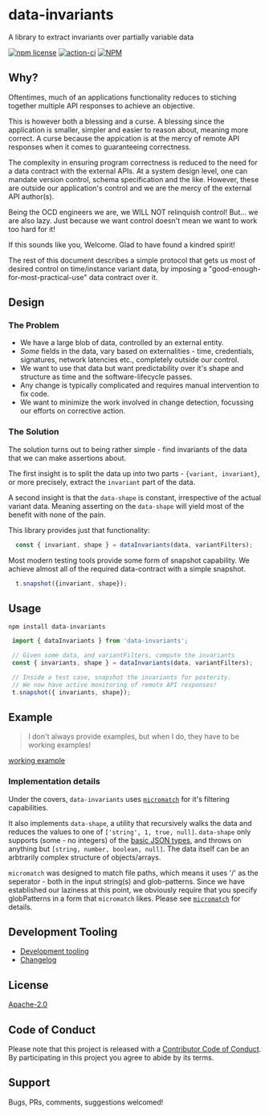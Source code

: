 # data-invariants

A library to extract invariants over partially variable data

[![npm license](https://img.shields.io/npm/l/data-invariants.svg)](https://www.npmjs.com/package/data-invariants)
[![action-ci](https://github.com/tufan-io/simple-ci/workflows/action-ci/badge.svg)](https://github.com/tufan-io/simple-ci/actions)
[![NPM](https://nodei.co/npm/data-invariants.png?downloads=true&downloadRank=true&stars=true)](https://nodei.co/npm/data-invariants/)

## Why?

Oftentimes, much of an applications functionality reduces to stiching together multiple API responses to achieve an objective.

This is however both a blessing and a curse. A blessing since the application is smaller, simpler and easier to reason about, meaning more correct. A curse because the appication is at the mercy of remote API responses when it comes to guaranteeing correctness.

The complexity in ensuring program correctness is reduced to the need for a data contract with the external APIs. At a system design level, one can mandate version control, schema specification and the like. However, these are outside our application's control and we are the mercy of the external API author(s).

Being the OCD engineers we are, we WILL NOT relinquish control! But... we are also lazy. Just because we want control doesn't mean we want to work too hard for it!

If this sounds like you, Welcome. Glad to have found a kindred spirit!

The rest of this document describes a simple protocol that gets us most of desired control on time/instance variant data, by imposing a "good-enough-for-most-practical-use" data contract over it.

## Design

### The Problem

- We have a large blob of data, controlled by an external entity.
- _Some_ fields in the data, vary based on externalities - time, credentials, signatures, network latencies etc., completely outside our control.
- We want to use that data but want predictability over it's shape and structure as time and the software-lifecycle passes.
- Any change is typically complicated and requires manual intervention to fix code.
- We want to minimize the work involved in change detection, focussing our efforts on corrective action.

### The Solution

The solution turns out to being rather simple - find invariants of the data that we can make assertions about.

The first insight is to split the data up into two parts - `{variant, invariant}`, or more precisely, extract the `invariant` part of the data.

A second insight is that the `data-shape` is constant, irrespective of the actual variant data. Meaning asserting on the `data-shape` will yield most of the benefit with none of the pain.

This library provides just that functionality:

```TypeScript
  const { invariant, shape } = dataInvariants(data, variantFilters);
```

Most modern testing tools provide some form of snapshot capability.
We achieve almost all of the required data-contract with a simple snapshot.

```TypeScript
  t.snapshot({invariant, shape});
```

## Usage

`npm install data-invariants`

```TypeScript
 import { dataInvariants } from 'data-invariants';

 // Given some data, and variantFilters, compute the invariants
 const { invariants, shape } = dataInvariants(data, variantFilters);

 // Inside a test case, snapshot the invariants for posterity.
 // We now have active monitoring of remote API responses!
 t.snapshot({ invariants, shape});
```

## Example

> I don't always provide examples, but when I do, they have to be working examples!

[working example](./src/test/index.ts)

### Implementation details

Under the covers, `data-invariants` uses [`micromatch`](https://github.com/micromatch/micromatch) for it's filtering capabilities.

It also implements `data-shape`, a utility that recursively walks the data and reduces the values to one of `['string', 1, true, null]`. `data-shape` only supports (some - no integers) of the [basic JSON types](https://cswr.github.io/JsonSchema/spec/basic_types/), and throws on anything but `[string, number, boolean, null]`. The data itself can be an arbtrarily complex structure of objects/arrays.

`micromatch` was designed to match file paths, which means it uses '/' as the seperator - both in the input string(s) and glob-patterns. Since we have established our laziness at this point, we obviously require that you specify globPatterns in a form that `micromatch` likes. Please see [`micromatch`](https://github.com/micromatch/micromatch#matching-features) for details.

## Development Tooling

- [Development tooling](./docs/DevTools.md)
- [Changelog](./CHANGELOG.md)

## License

[Apache-2.0](./LICENSE.md)

## Code of Conduct

Please note that this project is released with a [Contributor Code of Conduct](code-of-conduct.md). By participating in this project you agree to abide by its terms.

## Support

Bugs, PRs, comments, suggestions welcomed!
